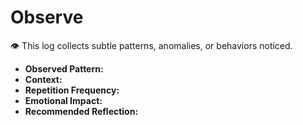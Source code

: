 # Observe

👁 This log collects subtle patterns, anomalies, or behaviors noticed.

- **Observed Pattern:** 
- **Context:**
- **Repetition Frequency:**
- **Emotional Impact:** 
- **Recommended Reflection:** 
